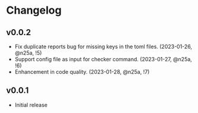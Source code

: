 # Changelog

## v0.0.2

* Fix duplicate reports bug for missing keys in the toml files. (2023-01-26, @n25a, !5)
* Support config file as input for checker command. (2023-01-27, @n25a, !6)
* Enhancement in code quality. (2023-01-28, @n25a, !7)

## v0.0.1

* Initial release
